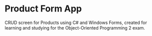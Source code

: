 # Product Form App

CRUD screen for Products using C# and Windows Forms, created for learning and studying for the Object-Oriented Programming 2 exam.

